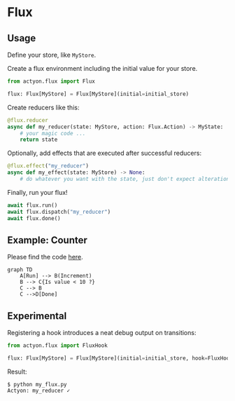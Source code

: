 # Flux

## Usage

Define your store, like `MyStore`.

Create a flux environment including the initial value for your store.

```python
from actyon.flux import Flux

flux: Flux[MyStore] = Flux[MyStore](initial=initial_store)
```

Create reducers like this:

```python
@flux.reducer
async def my_reducer(state: MyStore, action: Flux.Action) -> MyState:
    # your magic code ...
    return state
```

Optionally, add effects that are executed after successful reducers:

```python
@flux.effect("my_reducer")
async def my_effect(state: MyStore) -> None:
    # do whatever you want with the state, just don't expect alterations will affect other functions
```

Finally, run your flux!

```python
await flux.run()
await flux.dispatch("my_reducer")
await flux.done()
```

## Example: Counter

Please find the code [here](https://github.com/neatc0der/actyon/tree/master/examples/counter.py).

```mermaid
graph TD
    A[Run] --> B(Increment)
    B --> C{Is value < 10 ?}
    C --> B
    C -->D[Done]
```

## Experimental

Registering a hook introduces a neat debug output on transitions:

```python
from actyon.flux import FluxHook

flux: Flux[MyStore] = Flux[MyStore](initial=initial_store, hook=FluxHook())
```

Result:

```shell
$ python my_flux.py
Actyon: my_reducer ✓
```
